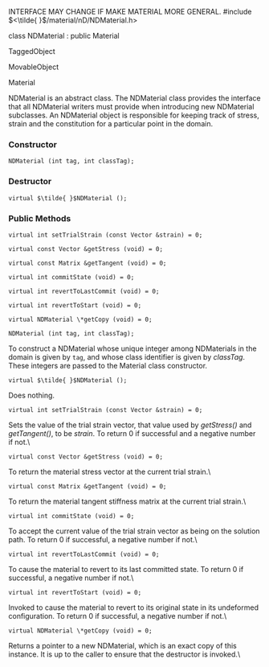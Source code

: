 INTERFACE MAY CHANGE IF MAKE MATERIAL MORE GENERAL.
#include $<\tilde{ }$/material/nD/NDMaterial.h$>$


class NDMaterial : public Material


TaggedObject

MovableObject

Material

NDMaterial is an abstract class. The NDMaterial class provides the
interface that all NDMaterial writers must provide when introducing new
NDMaterial subclasses. An NDMaterial object is responsible for keeping
track of stress, strain and the constitution for a particular point in
the domain.
### Constructor


```{.cpp}
NDMaterial (int tag, int classTag);
```

### Destructor


```{.cpp}
virtual $\tilde{ }$NDMaterial ();
```

### Public Methods


```{.cpp}
virtual int setTrialStrain (const Vector &strain) = 0;
```



```{.cpp}
virtual const Vector &getStress (void) = 0;
```



```{.cpp}
virtual const Matrix &getTangent (void) = 0;
```



```{.cpp}
virtual int commitState (void) = 0;
```



```{.cpp}
virtual int revertToLastCommit (void) = 0;
```



```{.cpp}
virtual int revertToStart (void) = 0;
```



```{.cpp}
virtual NDMaterial \*getCopy (void) = 0;
```




```{.cpp}
NDMaterial (int tag, int classTag);
```


To construct a NDMaterial whose unique integer among NDMaterials in the
domain is given by `tag`, and whose class identifier is given by
*classTag*. These integers are passed to the Material class
constructor.

```{.cpp}
virtual $\tilde{ }$NDMaterial ();
```


Does nothing.

```{.cpp}
virtual int setTrialStrain (const Vector &strain) = 0;
```


Sets the value of the trial strain vector, that value used by
*getStress()* and *getTangent()*, to be *strain*. To return $0$ if
successful and a negative number if not.\

```{.cpp}
virtual const Vector &getStress (void) = 0;
```


To return the material stress vector at the current trial strain.\

```{.cpp}
virtual const Matrix &getTangent (void) = 0;
```


To return the material tangent stiffness matrix at the current trial
strain.\

```{.cpp}
virtual int commitState (void) = 0;
```


To accept the current value of the trial strain vector as being on the
solution path. To return $0$ if successful, a negative number if not.\

```{.cpp}
virtual int revertToLastCommit (void) = 0;
```


To cause the material to revert to its last committed state. To return
$0$ if successful, a negative number if not.\

```{.cpp}
virtual int revertToStart (void) = 0;
```


Invoked to cause the material to revert to its original state in its
undeformed configuration. To return $0$ if successful, a negative number
if not.\

```{.cpp}
virtual NDMaterial \*getCopy (void) = 0;
```


Returns a pointer to a new NDMaterial, which is an exact copy of this
instance. It is up to the caller to ensure that the destructor is
invoked.\
